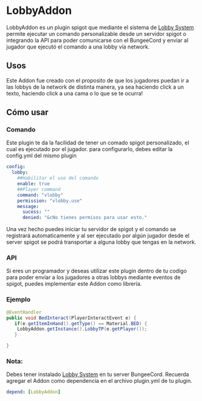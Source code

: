 # LobbyAddon


 LobbyAddon es un plugin spigot que mediante el sistema de [Lobby System](https://github.com/ObedMz/LobbySystem) permite
ejecutar un comando personalizable desde un servidor spigot o integrando la API para poder comunicarse con el BungeeCord y envíar
al jugador que ejecutó el comando a una lobby vía network.

## Usos
 Este Addon fue creado con el proposito de que los jugadores puedan ir a las lobbys de la network de distinta manera,
  ya sea haciendo click a un texto, haciendo click a una cama o lo que se te ocurra!
 
 ## Cómo usar
 
### Comando
Este plugin te da la facilidad de tener un comado spigot personalizado, el cual es ejecutado por el jugador.
para configurarlo, debes editar la config.yml del mismo plugin

```yml
config:
  lobby:
    ##Habilitar el uso del comando
    enable: true
    ##Player command
    command: "vlobby"
    permission: "vlobby.use"
    message:
      sucess: ""
      denied: "&cNo tienes permisos para usar esto."

```
Una vez hecho puedes iniciar tu servidor de spigot y el comando se registrará automaticamente y al ser ejecutado por algún jugador
desde el server spigot se podrá transportar a alguna lobby que tengas en la network.


### API

Si eres un programador y deseas utilizar este plugin dentro de tu codigo para poder envíar a los jugadores a otras lobbys mediante eventos de spigot,
puedes implementar este Addon como librería.

### Ejemplo
```java
@EventHandler
public void BedInteract(PlayerInteractEvent e) {
   if(e.getItemInHand().getType() == Material.BED) {
    LobbyAddon.getInstance().LobbyTP(e.getPlayer());
   }

}

```

### Nota:
Debes tener instalado  [Lobby System](https://github.com/ObedMz/LobbySystem) en tu server BungeeCord.
Recuerda agregar el Addon como dependencia en el archivo plugin.yml de tu plugin.
```yml
depend: [LobbyAddon]

```





